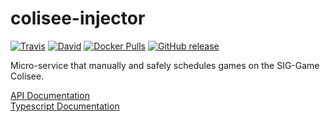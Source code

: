 # colisee-injector
[![Travis](https://img.shields.io/travis/siggame/colisee-injector.svg?style=flat-square)](https://travis-ci.org/siggame/colisee-injector)
[![David](https://img.shields.io/david/siggame/colisee-injector.svg?style=flat-square)]()
[![Docker Pulls](https://img.shields.io/docker/pulls/siggame/colisee-injector.svg?style=flat-square)](https://hub.docker.com/r/siggame/colisee-injector/)
[![GitHub release](https://img.shields.io/github/release/siggame/colisee-injector.svg?style=flat-square)](https://github.com/siggame/colisee-injector/releases)  

Micro-service that manually and safely schedules games on the SIG-Game Colisee.

[API Documentation](https://siggame.github.io/colisee-injector/docs/api/)  
[Typescript Documentation](https://siggame.github.io/colisee-injector/docs/ts/)  
